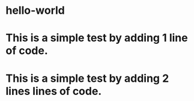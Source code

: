 # hello-world
# This is a simple test by adding 1 line of code.
# This is a simple test by adding 2 lines lines of code.
